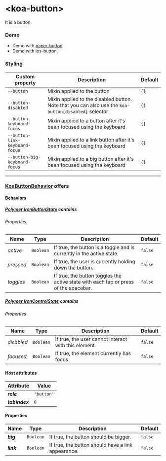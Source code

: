 # &lt;koa-button&gt;

It is a button.

### Demo

* Demo with [paper-button](https://elements.polymer-project.org/elements/paper-button?view=demo).
* Demo with [ios-button](https://kingofapp.github.io/ios-button).

### Styling

Custom property | Description | Default
----------------|-------------|--------
`--button` | Mixin applied to the button | `{}`
`--button-disabled` | Mixin applied to the disabled button. Note that you can also use the `koa-button[disabled]` selector | `{}`
`--button-keyboard-focus` | Mixin applied to a button after it's been focused using the keyboard | `{}`
`--button-link-keyboard-focus` | Mixin applied to a link button after it's been focused using the keyboard | `{}`
`--button-big-keyboard-focus` | Mixin applied to a big button after it's been focused using the keyboard | `{}`

---

### [KoaButtonBehavior](https://github.com/KingofApp/koa-behaviors/blob/master/koa-button-behavior.html) offers

#### Behaviors

##### [Polymer.IronButtonState](https://elements.polymer-project.org/elements/iron-behaviors?active=Polymer.IronButtonState) contains

###### Properties

Name | Type | Description | Default
-----|------|-------------|--------
*active* | `Boolean` | If true, the button is a toggle and is currently in the active state. | `false`
*pressed* | `Boolean` | If true, the user is currently holding down the button. | `false`
*toggles* | `Boolean` | If true, the button toggles the active state with each tap or press of the spacebar. | `false`

##### [Polymer.IronControlState](https://elements.polymer-project.org/elements/iron-behaviors?active=Polymer.IronControlState) contains

###### Properties

Name | Type | Description | Default
-----|------|-------------|--------
*disabled* | `Boolean` | If true, the user cannot interact with this element. | `false`
*focused* | `Boolean` | If true, the element currently has focus. | `false`

#### Host attributes

Attribute | Value
----------|------
***role*** | `'button'`
***tabindex*** | `0`

#### Properties

Name | Type | Description | Default
-----|------|-------------|--------
***big*** | `Boolean` | If true, the button should be bigger. | `false`
***link*** | `Boolean` | If true, the button should have a link appearance. | `false`
